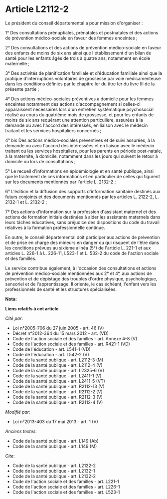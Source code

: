 # Article L2112-2

Le président du conseil départemental  a pour mission d'organiser : 

1° Des consultations prénuptiales, prénatales et postnatales et des actions de prévention médico-sociale en faveur des femmes
enceintes ; 

2° Des consultations et des actions de prévention médico-sociale en faveur des enfants de moins de six ans ainsi que
l'établissement d'un bilan de santé pour les enfants âgés de trois à quatre ans, notamment en école maternelle ; 

3° Des activités de planification familiale et d'éducation familiale ainsi que la pratique d'interruptions volontaires de
grossesse par voie médicamenteuse dans les conditions définies par le chapitre Ier du titre Ier du livre III de la présente
partie ; 

4° Des actions médico-sociales préventives à domicile pour les femmes enceintes notamment des actions d'accompagnement si
celles-ci apparaissent nécessaires lors d'un entretien systématique psychosocial réalisé au cours du quatrième mois de
grossesse, et pour les enfants de moins de six ans requérant une attention particulière, assurées à la demande ou avec
l'accord des intéressés, en liaison avec le médecin traitant et les services hospitaliers concernés ; 

4° bis Des actions médico-sociales préventives et de suivi assurées, à la demande ou avec l'accord des intéressées et en
liaison avec le médecin traitant ou les services hospitaliers, pour les parents en période post-natale, à la maternité, à
domicile, notamment dans les jours qui suivent le retour à domicile ou lors de consultations ; 

5° Le recueil d'informations en épidémiologie et en santé publique, ainsi que le traitement de ces informations et en
particulier de celles qui figurent sur les documents mentionnés par l'article L. 2132-2 ; 

6° L'édition et la diffusion des supports d'information sanitaire destinés aux futurs conjoints et des documents mentionnés
par les articles L. 2122-2, L. 2132-1 et L. 2132-2 ; 

7° Des actions d'information sur la profession d'assistant maternel et des actions de formation initiale destinées à aider
les assistants maternels dans leurs tâches éducatives, sans préjudice des dispositions du code du travail relatives à la
formation professionnelle continue. 

En outre, le conseil départemental  doit participer aux actions de prévention et de prise en charge des mineurs en danger ou
qui risquent de l'être dans les conditions prévues au sixième alinéa (5°) de l'article L. 221-1 et aux articles L. 226-1 à L.
226-11, L523-1 et L. 532-2 du code de l'action sociale et des familles. 

Le service contribue également, à l'occasion des consultations et actions de prévention médico-sociale mentionnées aux 2° et
4°, aux actions de prévention et de dépistage des troubles d'ordre physique, psychologique, sensoriel et de l'apprentissage.
Il oriente, le cas échéant, l'enfant vers les professionnels de santé et les structures spécialisées.

**Nota:**



**Liens relatifs à cet article**

_Cité par_:

  - Loi n°2005-706 du 27 juin 2005 - art. 46 (V)
  - Décret n°2012-364 du 15 mars 2012 - art. (VD)
  - Code de l'action sociale et des familles - art. Annexe 4-8 (V)
  - Code de l'action sociale et des familles - art. R421-1 (VD)
  - Code de l'éducation - art. L541-1 (VD)
  - Code de l'éducation - art. L542-2 (V)
  - Code de la santé publique - art. L2112-3 (M)
  - Code de la santé publique - art. L2112-4 (V)
  - Code de la santé publique - art. L2325-6 (V)
  - Code de la santé publique - art. L2411-1 (V)
  - Code de la santé publique - art. L2411-5 (VT)
  - Code de la santé publique - art. R2112-13 (V)
  - Code de la santé publique - art. R2112-2 (V)
  - Code de la santé publique - art. R2112-3 (V)
  - Code de la santé publique - art. R2112-4 (V)

_Modifié par_:

  - Loi n°2013-403 du 17 mai 2013 - art. 1 (V)

_Anciens textes_:

  - Code de la santé publique - art. L149 (Ab)
  - Code de la santé publique - art. L149 (M)

_Cite_:

  - Code de la santé publique - art. L2122-2
  - Code de la santé publique - art. L2132-1
  - Code de la santé publique - art. L2132-2
  - Code de l'action sociale et des familles - art. L221-1
  - Code de l'action sociale et des familles - art. L226-1
  - Code de l'action sociale et des familles - art. L523-1
